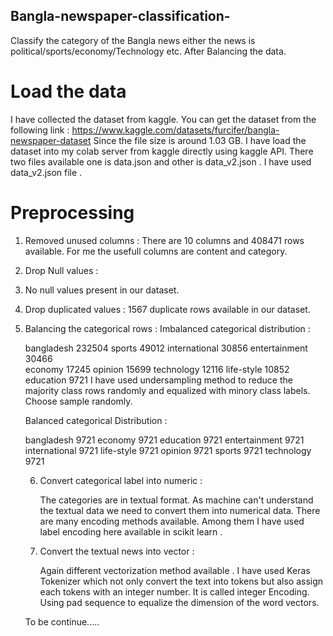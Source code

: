## Bangla-newspaper-classification-
Classify the category of the Bangla news either the news is political/sports/economy/Technology  etc. After Balancing the data. 

# Load the data 
I have collected the dataset from kaggle. You can get the dataset from the following link : 
https://www.kaggle.com/datasets/furcifer/bangla-newspaper-dataset 
Since the file size is around 1.03 GB. I have load the dataset into my colab server from kaggle directly using kaggle API. There two files available one is data.json and other is data_v2.json . I have used data_v2.json file . 

# Preprocessing 
1) Removed unused columns :
    There are 10 columns and 408471 rows available. For me the usefull columns are content and category.
2) Drop Null values :
3) 
    No null values present in our dataset.
   
4) Drop duplicated values : 
    1567 duplicate rows available in our dataset.
   
5) Balancing the categorical rows :
    Imbalanced categorical distribution :

     bangladesh       232504
     sports            49012
     international     30856
     entertainment     30466  
     economy           17245
     opinion           15699
     technology        12116
     life-style        10852
     education          9721
     I have used undersampling method to reduce the majority class rows randomly and equalized with minory class labels. Choose sample randomly.

     Balanced categorical Distribution :
   
     bangladesh       9721
     economy          9721
     education        9721
     entertainment    9721
     international    9721
     life-style       9721
     opinion          9721
     sports           9721
     technology       9721
   
   6) Convert categorical label into numeric :
      
      The categories are in textual format. As machine can't understand the textual data we need to convert them into numerical data. There are many 
      encoding methods available. Among them I have used label encoding here available in scikit learn .
      
   7) Convert the textual news into vector :
      
      Again different vectorization method available . I have used Keras Tokenizer which not only convert the text into tokens but also assign each 
      tokens with an integer number. It is called integer Encoding. Using pad sequence to equalize the dimension of the word vectors.

   To be continue.....
